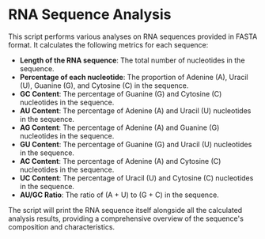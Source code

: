 # RNA Sequence Analysis

This script performs various analyses on RNA sequences provided in FASTA format. It calculates the following metrics for each sequence:

- **Length of the RNA sequence**: The total number of nucleotides in the sequence.
- **Percentage of each nucleotide**: The proportion of Adenine (A), Uracil (U), Guanine (G), and Cytosine (C) in the sequence.
- **GC Content**: The percentage of Guanine (G) and Cytosine (C) nucleotides in the sequence.
- **AU Content**: The percentage of Adenine (A) and Uracil (U) nucleotides in the sequence.
- **AG Content**: The percentage of Adenine (A) and Guanine (G) nucleotides in the sequence.
- **GU Content**: The percentage of Guanine (G) and Uracil (U) nucleotides in the sequence.
- **AC Content**: The percentage of Adenine (A) and Cytosine (C) nucleotides in the sequence.
- **UC Content**: The percentage of Uracil (U) and Cytosine (C) nucleotides in the sequence.
- **AU/GC Ratio**: The ratio of (A + U) to (G + C) in the sequence.

The script will print the RNA sequence itself alongside all the calculated analysis results, providing a comprehensive overview of the sequence's composition and characteristics.
